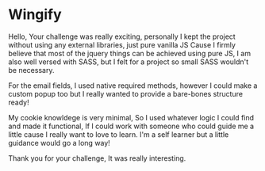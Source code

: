 # Wingify

Hello,
Your challenge was really exciting, personally I kept the project without using any external libraries, just pure vanilla JS
Cause I firmly believe that most of the jquery things can be achieved using pure JS,
I am also well versed with SASS, but I felt for a project so small SASS wouldn't be necessary.

For the email fields, I used native required methods, however I could make a custom popup too but I really wanted to provide a bare-bones structure ready!

My cookie knowldege is very minimal, So I used whatever logic I could find and made it functional,
If I could work with someone who could guide me a little cause I really want to love to learn. I'm a self learner but a little guidance would go a long way!

Thank you for your challenge,
It was really interesting.
